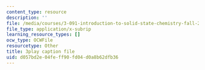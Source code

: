 ```yaml
---
content_type: resource
description: ''
file: /media/courses/3-091-introduction-to-solid-state-chemistry-fall-2018/d057bd2e04feff90fd04d0a8b62dfb36_R0sw85RkKCY.srt
file_type: application/x-subrip
learning_resource_types: []
ocw_type: OCWFile
resourcetype: Other
title: 3play caption file
uid: d057bd2e-04fe-ff90-fd04-d0a8b62dfb36
---
```

